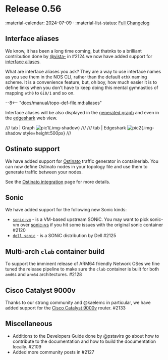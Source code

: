 # Release 0.56

:material-calendar: 2024-07-09 · :material-list-status: [Full Changelog](https://github.com/srl-labs/containerlab/releases)

## Interface aliases

We know, it has been a long time coming, but thatnks to a brilliant contribution done by [@vista-](https://github.com/vista-) in #2124 we now have added support for [interface aliases](../manual/topo-def-file.md#interface-naming).

What are interface aliases you ask? They are a way to use interface names as you see them in the NOS CLI, rather than the default `ethX` naming scheme. It is a convenience feature, but, oh boy, how much easier it is to define links when you don't have to keep doing this mental gymnastics of mapping `eth0` to `Gi0/1` and so on.

--8<-- "docs/manual/topo-def-file.md:aliases"

Interface aliases will be also displayed in the [generated graph](../cmd/graph.md#html) and even in the [edgeshark](../manual/wireshark.md#edgeshark-integration) web view.

/// tab | Graph
![pic1](https://gitlab.com/rdodin/pics/-/wikis/uploads/9ce9f8bd9ff7e4adfbe45c46712016b0/image.png){.img-shadow}
///
/// tab | Edgeshark
![pic2](https://gitlab.com/rdodin/pics/-/wikis/uploads/3d4541b11a1b557967e419165aeb7ffd/image__2___1___1_.png){.img-shadow style=height:500px}
///

## Ostinato support

We have added support for [Ostinato](https://ostinato.org/) traffic generator in containerlab. You can now define Ostinato nodes in your topology file and use them to generate traffic between your nodes.

See the [Ostinato integration](../manual/kinds/ostinato.md) page for more details.

## Sonic

We have added support for the following new Sonic kinds:

- [`sonic-vm`](../manual/kinds/sonic-vm.md) - is a VM-based upstream SONiC. You may want to pick sonic-vm over [sonic-vs](../manual/kinds/sonic-vs.md) if you hit some issues with the original sonic container #2120
- [`dell_sonic`](../manual/kinds/dell_sonic.md) - is a SONiC distribution by Dell #2125

## Multi-arch `clab` container build

To support the imminent release of ARM64 friendly Network OSes we fine tuned the release pipeline to make sure the `clab` container is built for both `amd64` and `arm64` architectures. #2128

## Cisco Catalyst 9000v

Thanks to our strong community and @kaelemc in particular, we have added support for the [Cisco Catalyst 9000v](../manual/kinds/vr-cat9kv.md) router. #2133

## Miscellaneous

- Additions to the Developers Guide done by @pstavirs go about how to contribute to the documentation and how to build the documentation locally. #2109
- Added more community posts in #2127
